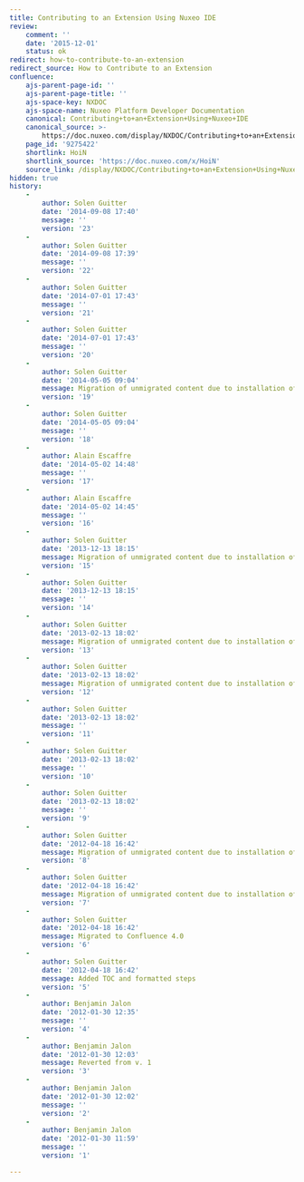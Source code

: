 ```yaml
---
title: Contributing to an Extension Using Nuxeo IDE
review:
    comment: ''
    date: '2015-12-01'
    status: ok
redirect: how-to-contribute-to-an-extension
redirect_source: How to Contribute to an Extension
confluence:
    ajs-parent-page-id: ''
    ajs-parent-page-title: ''
    ajs-space-key: NXDOC
    ajs-space-name: Nuxeo Platform Developer Documentation
    canonical: Contributing+to+an+Extension+Using+Nuxeo+IDE
    canonical_source: >-
        https://doc.nuxeo.com/display/NXDOC/Contributing+to+an+Extension+Using+Nuxeo+IDE
    page_id: '9275422'
    shortlink: HoiN
    shortlink_source: 'https://doc.nuxeo.com/x/HoiN'
    source_link: /display/NXDOC/Contributing+to+an+Extension+Using+Nuxeo+IDE
hidden: true
history:
    -
        author: Solen Guitter
        date: '2014-09-08 17:40'
        message: ''
        version: '23'
    -
        author: Solen Guitter
        date: '2014-09-08 17:39'
        message: ''
        version: '22'
    -
        author: Solen Guitter
        date: '2014-07-01 17:43'
        message: ''
        version: '21'
    -
        author: Solen Guitter
        date: '2014-07-01 17:43'
        message: ''
        version: '20'
    -
        author: Solen Guitter
        date: '2014-05-05 09:04'
        message: Migration of unmigrated content due to installation of a new plugin
        version: '19'
    -
        author: Solen Guitter
        date: '2014-05-05 09:04'
        message: ''
        version: '18'
    -
        author: Alain Escaffre
        date: '2014-05-02 14:48'
        message: ''
        version: '17'
    -
        author: Alain Escaffre
        date: '2014-05-02 14:45'
        message: ''
        version: '16'
    -
        author: Solen Guitter
        date: '2013-12-13 18:15'
        message: Migration of unmigrated content due to installation of a new plugin
        version: '15'
    -
        author: Solen Guitter
        date: '2013-12-13 18:15'
        message: ''
        version: '14'
    -
        author: Solen Guitter
        date: '2013-02-13 18:02'
        message: Migration of unmigrated content due to installation of a new plugin
        version: '13'
    -
        author: Solen Guitter
        date: '2013-02-13 18:02'
        message: Migration of unmigrated content due to installation of a new plugin
        version: '12'
    -
        author: Solen Guitter
        date: '2013-02-13 18:02'
        message: ''
        version: '11'
    -
        author: Solen Guitter
        date: '2013-02-13 18:02'
        message: ''
        version: '10'
    -
        author: Solen Guitter
        date: '2013-02-13 18:02'
        message: ''
        version: '9'
    -
        author: Solen Guitter
        date: '2012-04-18 16:42'
        message: Migration of unmigrated content due to installation of a new plugin
        version: '8'
    -
        author: Solen Guitter
        date: '2012-04-18 16:42'
        message: Migration of unmigrated content due to installation of a new plugin
        version: '7'
    -
        author: Solen Guitter
        date: '2012-04-18 16:42'
        message: Migrated to Confluence 4.0
        version: '6'
    -
        author: Solen Guitter
        date: '2012-04-18 16:42'
        message: Added TOC and formatted steps
        version: '5'
    -
        author: Benjamin Jalon
        date: '2012-01-30 12:35'
        message: ''
        version: '4'
    -
        author: Benjamin Jalon
        date: '2012-01-30 12:03'
        message: Reverted from v. 1
        version: '3'
    -
        author: Benjamin Jalon
        date: '2012-01-30 12:02'
        message: ''
        version: '2'
    -
        author: Benjamin Jalon
        date: '2012-01-30 11:59'
        message: ''
        version: '1'

---
```


